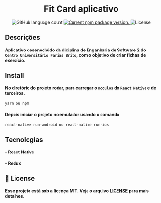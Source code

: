 <h1 align="center" >
  Fit Card aplicativo
</h1>
<p align="center">
  <img alt="GitHub language count" src="https://img.shields.io/github/languages/count/rocketseat/bootcamp-gostack-desafio-08?color=%2304D361">

 <a href="https://www.npmjs.org/package/react-native">
    <img src="https://badge.fury.io/js/react-native.svg" alt="Current npm package version." />
  </a>

  <img alt="License" src="https://img.shields.io/badge/license-MIT-%2304D361">

</p>

## Descrições

#### Aplicativo desenvolvido da diciplina de Enganharia de Software 2 do `Centro Universitário Farias Brito`, com o objetivo de criar fichas de exercício.

## Install

#### No diretório do projeto rodar, para carregar o `moculos` do `React Native` e de terceiros.

```sh
yarn ou npm
```

#### Depois iniciar o projeto no emulador usando o comando

```sh
react-native run-android ou react-native run-ios
```

## Tecnologias

#### - React Native

#### - Redux

## 📄 License

#### Esse projeto está sob a licença MIT. Veja o arquivo [LICENSE](LICENSE.md) para mais detalhes.
